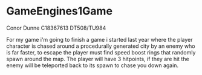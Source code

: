 # GameEngines1Game Conor DunneC18367613DT508/TU984For my game i'm going to finish a game i started last year where the player character is chased around a procedurally generated city by an enemy who is far faster, to escape the player must find speed boost rings that randomly spawn around the map. The player will have 3 hitpoints, if they are hit the enemy will be teleported back to its spawn to chase you down again.